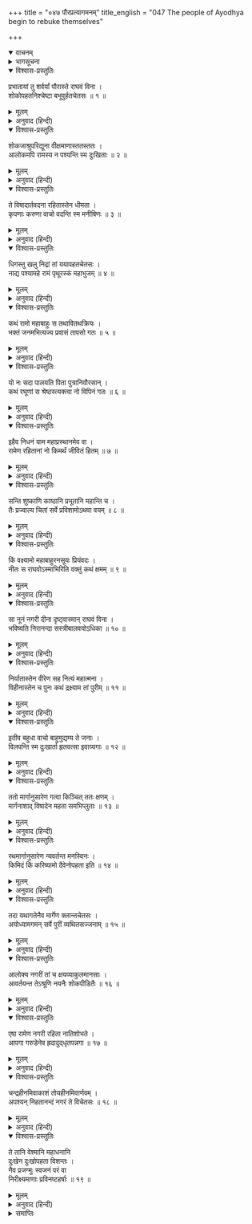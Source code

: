 +++
title = "०४७ पौरप्रत्यागमनम्"
title_english = "047 The people of Ayodhya begin to rebuke themselves"

+++
<details open><summary>वाचनम्</summary>
<div caption="श्रीराम-हरिसीताराममूर्ति-घनपाठिभ्यां वचनम्" class="audioEmbed" src="https://archive.org/download/Ramayana-recitation-Sriram-harisItArAmamUrti-Ghanapaati-v2/Kanda_2/Kanda_2_AYK-047-Pouranam_Prathya_Gamanam.mp3"></div>
</details>

<details><summary>भागसूचना</summary>

47. प्रातःकाल उठनेपर पुरवासियोंका विलाप करना और निराश होकर नगरको लौटना
</details>

<details open><summary>विश्वास-प्रस्तुतिः</summary>

प्रभातायां तु शर्वर्यां पौरास्ते राघवं विना ।  
शोकोपहतनिश्चेष्टा बभूवुर्हतचेतसः ॥ १ ॥
</details>

<details><summary>मूलम्</summary>

प्रभातायां तु शर्वर्यां पौरास्ते राघवं विना ।  
शोकोपहतनिश्चेष्टा बभूवुर्हतचेतसः ॥ १ ॥
</details>

<details><summary>अनुवाद (हिन्दी)</summary>

इधर रात बीतनेपर जब सबेरा हुआ, तब अयोध्यावासी मनुष्य श्रीरघुनाथजीको न देखकर अचेत हो गये । शोकसे व्याकुल होनेके कारण उनसे कोई भी चेष्टा करते न बनी ॥ १ ॥
</details>

<details open><summary>विश्वास-प्रस्तुतिः</summary>

शोकजाश्रुपरिद्यूना वीक्षमाणास्ततस्ततः ।  
आलोकमपि रामस्य न पश्यन्ति स्म दुःखिताः ॥ २ ॥
</details>

<details><summary>मूलम्</summary>

शोकजाश्रुपरिद्यूना वीक्षमाणास्ततस्ततः ।  
आलोकमपि रामस्य न पश्यन्ति स्म दुःखिताः ॥ २ ॥
</details>

<details><summary>अनुवाद (हिन्दी)</summary>

वे शोकजनित आँसू बहाते हुए अत्यन्त खिन्न हो गये तथा इधर-उधर उनकी खोज करने लगे । परंतु उन दुःखी पुरवासियोंको श्रीराम किधर गये, इस बातका पता देनेवाला कोई चिह्नतक नहीं दिखायी दिया ॥ २ ॥
</details>

<details open><summary>विश्वास-प्रस्तुतिः</summary>

ते विषादार्तवदना रहितास्तेन धीमता ।  
कृपणाः करुणा वाचो वदन्ति स्म मनीषिणः ॥ ३ ॥
</details>

<details><summary>मूलम्</summary>

ते विषादार्तवदना रहितास्तेन धीमता ।  
कृपणाः करुणा वाचो वदन्ति स्म मनीषिणः ॥ ३ ॥
</details>

<details><summary>अनुवाद (हिन्दी)</summary>

बुद्धिमान् श्रीरामसे विलग होकर वे अत्यन्त दीन हो गये । उनके मुखपर विषादजनित वेदना स्पष्ट दिखायी देती थी । वे मनीषी पुरवासी करुणाभरे वचन बोलते हुए विलाप करने लगे— ॥ ३ ॥
</details>

<details open><summary>विश्वास-प्रस्तुतिः</summary>

धिगस्तु खलु निद्रां तां ययापहतचेतसः ।  
नाद्य पश्यामहे रामं पृथूरस्कं महाभुजम् ॥ ४ ॥
</details>

<details><summary>मूलम्</summary>

धिगस्तु खलु निद्रां तां ययापहतचेतसः ।  
नाद्य पश्यामहे रामं पृथूरस्कं महाभुजम् ॥ ४ ॥
</details>

<details><summary>अनुवाद (हिन्दी)</summary>

‘हाय! हमारी उस निद्राको धिक्कार है, जिससे अचेत हो जानेके कारण हम उस समय विशाल वक्षवाले महाबाहु श्रीरामके दर्शनसे वञ्चित हो गये हैं ॥ ४ ॥
</details>

<details open><summary>विश्वास-प्रस्तुतिः</summary>

कथं रामो महाबाहुः स तथावितथक्रियः ।  
भक्तं जनमभित्यज्य प्रवासं तापसो गतः ॥ ५ ॥
</details>

<details><summary>मूलम्</summary>

कथं रामो महाबाहुः स तथावितथक्रियः ।  
भक्तं जनमभित्यज्य प्रवासं तापसो गतः ॥ ५ ॥
</details>

<details><summary>अनुवाद (हिन्दी)</summary>

‘जिनकी कोई भी क्रिया कभी निष्फल नहीं होती, वे तापसवेषधारी महाबाहु श्रीराम हम भक्तजनोंको छोड़कर परदेश (वन) में कैसे चले गये? ॥ ५ ॥
</details>

<details open><summary>विश्वास-प्रस्तुतिः</summary>

यो नः सदा पालयति पिता पुत्रानिवौरसान् ।  
कथं रघूणां स श्रेष्ठस्त्यक्त्वा नो विपिनं गतः ॥ ६ ॥
</details>

<details><summary>मूलम्</summary>

यो नः सदा पालयति पिता पुत्रानिवौरसान् ।  
कथं रघूणां स श्रेष्ठस्त्यक्त्वा नो विपिनं गतः ॥ ६ ॥
</details>

<details><summary>अनुवाद (हिन्दी)</summary>

‘जैसे पिता अपने औरस पुत्रोंका पालन करता है, उसी प्रकार जो सदा हमारी रक्षा करते थे, वे ही रघुकुलश्रेष्ठ श्रीराम आज हमें छोड़कर वनको क्यों चले गये? ॥ ६ ॥
</details>

<details open><summary>विश्वास-प्रस्तुतिः</summary>

इहैव निधनं याम महाप्रस्थानमेव वा ।  
रामेण रहितानां नो किमर्थं जीवितं हितम् ॥ ७ ॥
</details>

<details><summary>मूलम्</summary>

इहैव निधनं याम महाप्रस्थानमेव वा ।  
रामेण रहितानां नो किमर्थं जीवितं हितम् ॥ ७ ॥
</details>

<details><summary>अनुवाद (हिन्दी)</summary>

‘अब हमलोग यहीं प्राण दे दें या मरनेका निश्चय करके उत्तर दिशाकी ओर चल दें । श्रीरामसे रहित होकर हमारा जीवन-धारण किसलिये हितकर हो सकता है? ॥ ७ ॥
</details>

<details open><summary>विश्वास-प्रस्तुतिः</summary>

सन्ति शुष्काणि काष्ठानि प्रभूतानि महान्ति च ।  
तैः प्रज्वाल्य चितां सर्वे प्रविशामोऽथवा वयम् ॥ ८ ॥
</details>

<details><summary>मूलम्</summary>

सन्ति शुष्काणि काष्ठानि प्रभूतानि महान्ति च ।  
तैः प्रज्वाल्य चितां सर्वे प्रविशामोऽथवा वयम् ॥ ८ ॥
</details>

<details><summary>अनुवाद (हिन्दी)</summary>

‘अथवा यहाँ बहुत-से बड़े-बड़े सूखे काठ पड़े हैं, उनसे चिता जलाकर हम सब लोग उसीमें प्रवेश कर जायँ ॥ ८ ॥
</details>

<details open><summary>विश्वास-प्रस्तुतिः</summary>

किं वक्ष्यामो महाबाहुरनसूयः प्रियंवदः ।  
नीतः स राघवोऽस्माभिरिति वक्तुं कथं क्षमम् ॥ ९ ॥
</details>

<details><summary>मूलम्</summary>

किं वक्ष्यामो महाबाहुरनसूयः प्रियंवदः ।  
नीतः स राघवोऽस्माभिरिति वक्तुं कथं क्षमम् ॥ ९ ॥
</details>

<details><summary>अनुवाद (हिन्दी)</summary>

‘(यदि हमसे कोई श्रीरामका वृत्तान्त पूछेगा तो हम उसे क्या उत्तर देंगे?) क्या हम यह कहेंगे कि जो किसीके दोष नहीं देखते और सबसे प्रिय वचन बोलते हैं, उन महाबाहु श्रीरघुनाथजीको हमने वनमें पहुँचा दिया है? हाय! यह अयोग्य बात हमारे मुँहसे कैसे निकल सकती है? ॥ ९ ॥
</details>

<details open><summary>विश्वास-प्रस्तुतिः</summary>

सा नूनं नगरी दीना दृष्ट्वास्मान् राघवं विना ।  
भविष्यति निरानन्दा सस्त्रीबालवयोऽधिका ॥ १० ॥
</details>

<details><summary>मूलम्</summary>

सा नूनं नगरी दीना दृष्ट्वास्मान् राघवं विना ।  
भविष्यति निरानन्दा सस्त्रीबालवयोऽधिका ॥ १० ॥
</details>

<details><summary>अनुवाद (हिन्दी)</summary>

‘श्रीरामके बिना हमलोगोंको लौटा हुआ देखकर स्त्री, बालक और वृद्धोंसहित सारी अयोध्यानगरी निश्चय ही दीन और आनन्दहीन हो जायगी ॥ १० ॥
</details>

<details open><summary>विश्वास-प्रस्तुतिः</summary>

निर्यातास्तेन वीरेण सह नित्यं महात्मना ।  
विहीनास्तेन च पुनः कथं द्रक्ष्याम तां पुरीम् ॥ ११ ॥
</details>

<details><summary>मूलम्</summary>

निर्यातास्तेन वीरेण सह नित्यं महात्मना ।  
विहीनास्तेन च पुनः कथं द्रक्ष्याम तां पुरीम् ॥ ११ ॥
</details>

<details><summary>अनुवाद (हिन्दी)</summary>

‘हमलोग वीरवर महात्मा श्रीरामके साथ सर्वदा निवास करनेके लिये निकले थे । अब उनसे बिछुड़कर हम अयोध्यापुरीको कैसे देख सकेंगे’ ॥ ११ ॥
</details>

<details open><summary>विश्वास-प्रस्तुतिः</summary>

इतीव बहुधा वाचो बाहुमुद्यम्य ते जनाः ।  
विलपन्ति स्म दुःखार्ता हृतवत्सा इवाग्र्यगाः ॥ १२ ॥
</details>

<details><summary>मूलम्</summary>

इतीव बहुधा वाचो बाहुमुद्यम्य ते जनाः ।  
विलपन्ति स्म दुःखार्ता हृतवत्सा इवाग्र्यगाः ॥ १२ ॥
</details>

<details><summary>अनुवाद (हिन्दी)</summary>

इस प्रकार अनेक तरहकी बातें कहते हुए वे समस्त पुरवासी अपनी भुजा उठाकर विलाप करने लगे । वे बछड़ोंसे बिछुड़ी हुई अग्रगामिनी गौओंकी भाँति दुःखसे व्याकुल हो रहे थे ॥ १२ ॥
</details>

<details open><summary>विश्वास-प्रस्तुतिः</summary>

ततो मार्गानुसारेण गत्वा किञ्चित् ततः क्षणम् ।  
मार्गनाशाद् विषादेन महता समभिप्लुताः ॥ १३ ॥
</details>

<details><summary>मूलम्</summary>

ततो मार्गानुसारेण गत्वा किञ्चित् ततः क्षणम् ।  
मार्गनाशाद् विषादेन महता समभिप्लुताः ॥ १३ ॥
</details>

<details><summary>अनुवाद (हिन्दी)</summary>

फिर रास्तेपर रथकी लीक देखते हुए सब-के-सब कुछ दूरतक गये; किंतु क्षणभरमें मार्गका चिह्न न मिलनेके कारण वे महान् शोकमें डूब गये ॥ १३ ॥
</details>

<details open><summary>विश्वास-प्रस्तुतिः</summary>

रथमार्गानुसारेण न्यवर्तन्त मनस्विनः ।  
किमिदं किं करिष्यामो दैवेनोपहता इति ॥ १४ ॥
</details>

<details><summary>मूलम्</summary>

रथमार्गानुसारेण न्यवर्तन्त मनस्विनः ।  
किमिदं किं करिष्यामो दैवेनोपहता इति ॥ १४ ॥
</details>

<details><summary>अनुवाद (हिन्दी)</summary>

उस समय यह कहते हुए कि ‘यह क्या हुआ? अब हम क्या करें? दैवने हमें मार डाला’ वे मनस्वी पुरुष रथकी लीकका अनुसरण करते हुए अयोध्याकी ओर लौट पड़े ॥ १४ ॥
</details>

<details open><summary>विश्वास-प्रस्तुतिः</summary>

तदा यथागतेनैव मार्गेण क्लान्तचेतसः ।  
अयोध्यामगमन् सर्वे पुरीं व्यथितसज्जनाम् ॥ १५ ॥
</details>

<details><summary>मूलम्</summary>

तदा यथागतेनैव मार्गेण क्लान्तचेतसः ।  
अयोध्यामगमन् सर्वे पुरीं व्यथितसज्जनाम् ॥ १५ ॥
</details>

<details><summary>अनुवाद (हिन्दी)</summary>

उनका चित्त क्लान्त हो रहा था । वे सब जिस मार्गसे गये थे, उसीसे लौटकर अयोध्यापुरीमें जा पहुँचे, जहाँके सभी सत्पुरुष श्रीरामके लिये व्यथित थे ॥ १५ ॥
</details>

<details open><summary>विश्वास-प्रस्तुतिः</summary>

आलोक्य नगरीं तां च क्षयव्याकुलमानसाः ।  
आवर्तयन्त तेऽश्रूणि नयनैः शोकपीडितैः ॥ १६ ॥
</details>

<details><summary>मूलम्</summary>

आलोक्य नगरीं तां च क्षयव्याकुलमानसाः ।  
आवर्तयन्त तेऽश्रूणि नयनैः शोकपीडितैः ॥ १६ ॥
</details>

<details><summary>अनुवाद (हिन्दी)</summary>

उस नगरीको देखकर उनका हृदय दुःखसे व्याकुल हो उठा । वे अपने शोकपीड़ित नेत्रोंद्वारा आँसुओंकी वर्षा करने लगे ॥ १६ ॥
</details>

<details open><summary>विश्वास-प्रस्तुतिः</summary>

एषा रामेण नगरी रहिता नातिशोभते ।  
आपगा गरुडेनेव ह्रदादुद्‍धृतपन्नगा ॥ १७ ॥
</details>

<details><summary>मूलम्</summary>

एषा रामेण नगरी रहिता नातिशोभते ।  
आपगा गरुडेनेव ह्रदादुद्‍धृतपन्नगा ॥ १७ ॥
</details>

<details><summary>अनुवाद (हिन्दी)</summary>

(वे बोले—)‘जिसके गहरे कुण्डसे वहाँका नाग गरुड़के द्वारा निकाल लिया गया हो, वह नदी जैसे शोभाहीन हो जाती है, उसी प्रकार श्रीरामसे रहित हुई यह अयोध्यानगरी अब अधिक शोभा नहीं पाती है’ ॥
</details>

<details open><summary>विश्वास-प्रस्तुतिः</summary>

चन्द्रहीनमिवाकाशं तोयहीनमिवार्णवम् ।  
अपश्यन् निहतानन्दं नगरं ते विचेतसः ॥ १८ ॥
</details>

<details><summary>मूलम्</summary>

चन्द्रहीनमिवाकाशं तोयहीनमिवार्णवम् ।  
अपश्यन् निहतानन्दं नगरं ते विचेतसः ॥ १८ ॥
</details>

<details><summary>अनुवाद (हिन्दी)</summary>

उन्होंने देखा, सारा नगर चन्द्रहीन आकाश और जलहीन समुद्रके समान आनन्दशून्य हो गया है । पुरीकी यह दुरवस्था देख वे अचेत-से हो गये ॥ १८ ॥
</details>

<details open><summary>विश्वास-प्रस्तुतिः</summary>

ते तानि वेश्मानि महाधनानि  
दुःखेन दुःखोपहता विशन्तः ।  
नैव प्रजग्मुः स्वजनं परं वा  
निरीक्ष्यमाणाः प्रविनष्टहर्षाः ॥ १९ ॥
</details>

<details><summary>मूलम्</summary>

ते तानि वेश्मानि महाधनानि  
दुःखेन दुःखोपहता विशन्तः ।  
नैव प्रजग्मुः स्वजनं परं वा  
निरीक्ष्यमाणाः प्रविनष्टहर्षाः ॥ १९ ॥
</details>

<details><summary>अनुवाद (हिन्दी)</summary>

उनके हृदयका सारा उल्लास नष्ट हो चुका था । वे दुःखसे पीड़ित हो उन महान् वैभवसम्पन्न गृहोंमें बड़े क्लेशके साथ प्रविष्ट हो सबको देखते हुए भी अपने और परायेकी पहचान न कर सके ॥ १९ ॥
</details>

<details><summary>समाप्तिः</summary>

इत्यार्षे श्रीमद्रामायणे वाल्मीकीये आदिकाव्येऽयोध्याकाण्डे सप्तचत्वारिंशः सर्गः ॥ ४७ ॥  
इस प्रकार श्रीवाल्मीकिनिर्मित आर्षरामायण आदिकाव्यके अयोध्याकाण्डमें सैंतालीसवाँ सर्ग पूरा हुआ ॥ ४७ ॥
</details>

